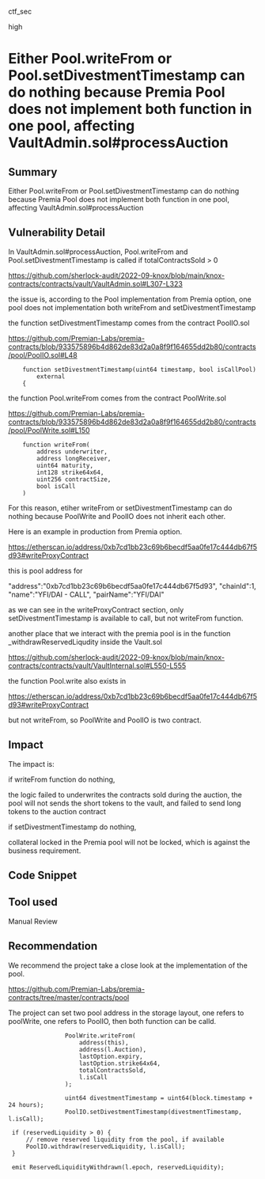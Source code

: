 ctf_sec

high

# Either Pool.writeFrom or Pool.setDivestmentTimestamp can do nothing because Premia Pool does not implement both function in one pool, affecting VaultAdmin.sol#processAuction

## Summary

Either Pool.writeFrom or Pool.setDivestmentTimestamp can do nothing because Premia Pool does not implement both function in one pool, affecting VaultAdmin.sol#processAuction

## Vulnerability Detail

In VaultAdmin.sol#processAuction, Pool.writeFrom and Pool.setDivestmentTimestamp is called if totalContractsSold > 0

https://github.com/sherlock-audit/2022-09-knox/blob/main/knox-contracts/contracts/vault/VaultAdmin.sol#L307-L323

the issue is, according to the Pool implementation from Premia option, one pool does not implementation both writeFrom and setDivestmentTimestamp

the function setDivestmentTimestamp comes from the contract PoolIO.sol

https://github.com/Premian-Labs/premia-contracts/blob/933575896b4d862de83d2a0a8f9f164655dd2b80/contracts/pool/PoolIO.sol#L48

```solidity
    function setDivestmentTimestamp(uint64 timestamp, bool isCallPool)
        external
    {
```

the function Pool.writeFrom comes from the contract PoolWrite.sol

https://github.com/Premian-Labs/premia-contracts/blob/933575896b4d862de83d2a0a8f9f164655dd2b80/contracts/pool/PoolWrite.sol#L150

```solidity
    function writeFrom(
        address underwriter,
        address longReceiver,
        uint64 maturity,
        int128 strike64x64,
        uint256 contractSize,
        bool isCall
    ) 
```

For this reason, etiher writeFrom or  setDivestmentTimestamp can do nothing because PoolWrite and PoolIO does not inherit each other.

Here is an example in production from Premia option.

https://etherscan.io/address/0xb7cd1bb23c69b6becdf5aa0fe17c444db67f5d93#writeProxyContract

this is pool address for 

"address":"0xb7cd1bb23c69b6becdf5aa0fe17c444db67f5d93",
"chainId":1,
"name":"YFI/DAI - CALL",
"pairName":"YFI/DAI"

as we can see in the writeProxyContract section, only setDivestmentTimestamp is available to call, but not writeFrom function.

another place that we interact with the premia pool is in the function _withdrawReservedLiqudity inside the Vault.sol

https://github.com/sherlock-audit/2022-09-knox/blob/main/knox-contracts/contracts/vault/VaultInternal.sol#L550-L555

the function Pool.write also exists in 

https://etherscan.io/address/0xb7cd1bb23c69b6becdf5aa0fe17c444db67f5d93#writeProxyContract

but not writeFrom, so PoolWrite and PoolIO is two contract.

## Impact

The impact is:

if writeFrom function do nothing,

the logic failed to underwrites the contracts sold during the auction, the pool will not sends the short tokens
to the vault, and failed to send long tokens to the auction contract

if setDivestmentTimestamp do nothing,

collateral locked in the Premia pool will not be locked, which is against the business requirement.

## Code Snippet

## Tool used

Manual Review

## Recommendation

We recommend the project take a close look at the implementation of the pool.

https://github.com/Premian-Labs/premia-contracts/tree/master/contracts/pool

The project can set two pool address in the storage layout, one refers to poolWrite, one refers to PoolIO, then both function can be calld.

```solidity
                PoolWrite.writeFrom(
                    address(this),
                    address(l.Auction),
                    lastOption.expiry,
                    lastOption.strike64x64,
                    totalContractsSold,
                    l.isCall
                );

                uint64 divestmentTimestamp = uint64(block.timestamp + 24 hours);
                PoolIO.setDivestmentTimestamp(divestmentTimestamp, l.isCall);
```

```solidity
 if (reservedLiquidity > 0) { 
     // remove reserved liquidity from the pool, if available 
     PoolIO.withdraw(reservedLiquidity, l.isCall); 
 } 
  
 emit ReservedLiquidityWithdrawn(l.epoch, reservedLiquidity); 
```
